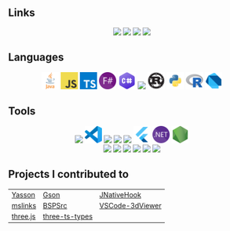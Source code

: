 ## Links
<p align = center>
  <a href = "https://www.youtube.com/channel/UCEN3i-ELXbeamHhk21RVaZQ" title = "YouTube"><img src = "https://img.shields.io/badge/YouTube-FF0000?style=for-the-badge&logo=youtube&logoColor=white"></a>
  <a href = "https://open.spotify.com/user/316pkgollq5svwjl5mavvigwi2ti" title = "Follow"><img src = "https://img.shields.io/badge/Spotify-000000?style=for-the-badge&logo=spotify&logoColor=1DB954"></a>
  <a href = "https://steamcommunity.com/id/Degubi" title = "Steam"><img src = "https://img.shields.io/badge/Steam-000000?style=for-the-badge&logo=steam&logoColor=white"></a>
  <a href = "https://github.com/degubi" title = "Follow"><img src = "https://img.shields.io/github/followers/degubi?logo=github&style=for-the-badge"></a>
</p>

## Languages
<p align = center>
  <img src = "https://raw.githubusercontent.com/github/explore/5b3600551e122a3277c2c5368af2ad5725ffa9a1/topics/java/java.png" width = 7%>
  <img src = "https://raw.githubusercontent.com/github/explore/80688e429a7d4ef2fca1e82350fe8e3517d3494d/topics/javascript/javascript.png" width = 7%>
  <img src = "https://raw.githubusercontent.com/github/explore/80688e429a7d4ef2fca1e82350fe8e3517d3494d/topics/typescript/typescript.png" width = 7%>
  <img src = "https://raw.githubusercontent.com/github/explore/80688e429a7d4ef2fca1e82350fe8e3517d3494d/topics/fsharp/fsharp.png" width = 7%>
  <img src = "https://raw.githubusercontent.com/github/explore/80688e429a7d4ef2fca1e82350fe8e3517d3494d/topics/csharp/csharp.png" width = 7%>
  <img src = "https://cdn.iconscout.com/icon/free/png-512/c-programming-569564.png" width = 7%>
  <img src = "https://raw.githubusercontent.com/github/explore/80688e429a7d4ef2fca1e82350fe8e3517d3494d/topics/rust/rust.png" width = 7%>
  <img src = "https://raw.githubusercontent.com/github/explore/80688e429a7d4ef2fca1e82350fe8e3517d3494d/topics/python/python.png" width = 7%>
  <img src = "https://raw.githubusercontent.com/github/explore/80688e429a7d4ef2fca1e82350fe8e3517d3494d/topics/r/r.png" width = 7%>
  <img src = "https://raw.githubusercontent.com/github/explore/80688e429a7d4ef2fca1e82350fe8e3517d3494d/topics/dart/dart.png" width = 7%>
</p>

## Tools
<p align = center>
  <a href = "https://www.eclipse.org/downloads" title = "Eclipse"><img src = "https://iconape.com/wp-content/png_logo_vector/eclipse-2.png" width = 7%></a>
  <a href = "https://code.visualstudio.com" title = "VSCode"><img src = "https://raw.githubusercontent.com/github/explore/80688e429a7d4ef2fca1e82350fe8e3517d3494d/topics/visual-studio-code/visual-studio-code.png" width = 7%></a>
  <a href = "https://spring.io/projects/spring-boot" title = "SpringBoot"><img src = "https://upload.wikimedia.org/wikipedia/commons/thumb/7/79/Spring_Boot.svg/512px-Spring_Boot.svg.png" width = 7%></a>
    <a href = "https://threejs.org" title = "Three.js"><img src = "https://user-images.githubusercontent.com/13366932/91737137-f5dd9d80-ebae-11ea-9a68-aa6088f73133.png" width = 7%></a>
  <a href = "https://svelte.dev/" title = "Svelte"><img src = "https://raw.githubusercontent.com/sveltejs/svelte/29052aba7d0b78316d3a52aef1d7ddd54fe6ca84/site/static/images/svelte-android-chrome-512.png" width = 7%></a>
  <a href = "https://flutter.dev" title = "Flutter"><img src = "https://raw.githubusercontent.com/github/explore/80688e429a7d4ef2fca1e82350fe8e3517d3494d/topics/flutter/flutter.png" width = 7%></a>
  <a href = "https://dotnet.microsoft.com" title = ".Net"><img src = "https://raw.githubusercontent.com/github/explore/80688e429a7d4ef2fca1e82350fe8e3517d3494d/topics/dotnet/dotnet.png" width = 7%></a>
  <a href = "https://nodejs.org/en" title = "NodeJS"><img src = "https://raw.githubusercontent.com/github/explore/80688e429a7d4ef2fca1e82350fe8e3517d3494d/topics/nodejs/nodejs.png" width = 7%></a>
  <br>
  <a href = "https://www.postgresql.org/" title = "PostgreSQL"><img src = "https://cdn-icons-png.flaticon.com/256/5968/5968342.png" width = 7%></a>
  <a href = "https://www.mongodb.com" title = "MongoDB"><img src = "https://img.icons8.com/color/452/mongodb.png" width = 7%></a>
  <a href = "https://www.heroku.com" title = "Heroku"><img src = "https://cdn-icons-png.flaticon.com/256/873/873120.png" width = 7%></a>
  <a href = "https://github.com" title = "GitHub"><img src = "https://github.githubassets.com/images/modules/logos_page/GitHub-Mark.png" width = 7%></a>
  <a href = "https://git-scm.com" title = "Git"><img src = "https://upload.wikimedia.org/wikipedia/commons/thumb/3/3f/Git_icon.svg/64px-Git_icon.svg.png" width = 7%></a>
  <a href = "https://git-scm.com" title = "Jira"><img src = "https://static-00.iconduck.com/assets.00/jira-icon-512x512-z7na7dot.png" width = 7%></a>
</p>

## Projects I contributed to
<table>
  <tr>
    <td><a href="https://github.com/eclipse-ee4j/yasson">Yasson</a></td>
    <td><a href="https://github.com/google/gson">Gson</a></td>
    <td><a href="https://github.com/kwhat/jnativehook">JNativeHook</a></td>
  </tr>
  <tr>
    <td><a href="https://github.com/DmitriiShamrikov/mslinks">mslinks</a></td>
    <td><a href="https://github.com/ata4/bspsrc">BSPSrc</a></td>
    <td><a href="https://github.com/stef-levesque/vscode-3dviewer">VSCode-3dViewer</a></td>
  </tr>
  <tr>
    <td><a href="https://github.com/mrdoob/three.js">three.js</a></td>
    <td><a href="https://github.com/three-types/three-ts-types">three-ts-types</a></td>
  </tr>
</table>
